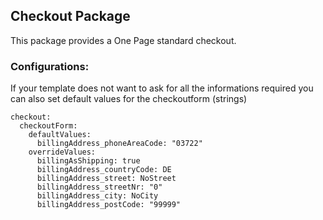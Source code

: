 ## Checkout Package

This package provides a One Page standard checkout.

### Configurations:

If your template does not want to ask for all the informations required you can also set default values for the checkoutform (strings)

```
checkout:
  checkoutForm:
    defaultValues:
      billingAddress_phoneAreaCode: "03722"
    overrideValues:
      billingAsShipping: true
      billingAddress_countryCode: DE
      billingAddress_street: NoStreet
      billingAddress_streetNr: "0"
      billingAddress_city: NoCity
      billingAddress_postCode: "99999"
```
